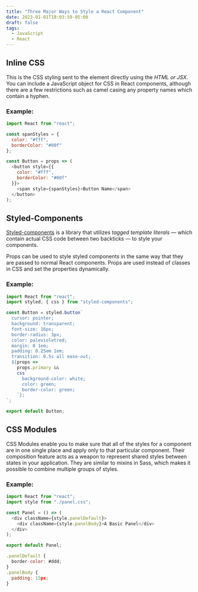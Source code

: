 ```yaml
---
title: "Three Major Ways to Style a React Component"
date: 2023-01-01T18:03:59-05:00
draft: false
tags:
  - JavaScript
  - React
---
```


## Inline CSS

This is the CSS styling sent to the element directly using the _HTML or JSX_. You can include a JavaScript object for CSS in React components, although there are a few restrictions such as camel casing any property names which contain a hyphen.

### Example: 

```javascript 
import React from "react";

const spanStyles = {
  color: "#fff",
  borderColor: "#00f"
};

const Button = props => (
  <button style={{
    color: "#fff",
    borderColor: "#00f"
  }}>
    <span style={spanStyles}>Button Name</span>
  </button>
);
```

## Styled-Components 

[Styled-components](https://styled-components.com/) is a library that utilizes _tagged template literals_ — which contain actual CSS code between two backticks — to style your components. 

Props can be used to style styled components in the same way that they are passed to normal React components. Props are used instead of classes in CSS and set the properties dynamically.

### Example:

```javascript
import React from "react";
import styled, { css } from "styled-components";

const Button = styled.button`
  cursor: pointer;
  background: transparent;
  font-size: 16px;
  border-radius: 3px;
  color: palevioletred;
  margin: 0 1em;
  padding: 0.25em 1em;
  transition: 0.5s all ease-out;
  ${props =>
    props.primary &&
    css`
      background-color: white;
      color: green;
      border-color: green;
    `};
`;

export default Button;
```

## CSS Modules

CSS Modules enable you to make sure that all of the styles for a component are in one single place and apply only to that particular component. Their composition feature acts as a weapon to represent shared styles between states in your application. They are similar to mixins in Sass, which makes it possible to combine multiple groups of styles.

### Example: 

```javascript
import React from "react";
import style from "./panel.css";

const Panel = () => (
  <div className={style.panelDefault}>
    <div className={style.panelBody}>A Basic Panel</div>
  </div>
);

export default Panel;
```

```javascript
.panelDefault {
  border-color: #ddd;
}
.panelBody {
  padding: 15px;
}
```